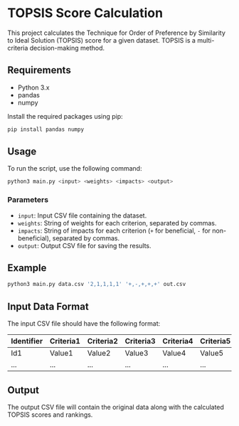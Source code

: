 # TOPSIS Score Calculation

This project calculates the Technique for Order of Preference by Similarity to Ideal Solution (TOPSIS) score for a given dataset. TOPSIS is a multi-criteria decision-making method.

## Requirements

- Python 3.x
- pandas
- numpy

Install the required packages using pip:

```bash
pip install pandas numpy
```

## Usage

To run the script, use the following command:

```bash
python3 main.py <input> <weights> <impacts> <output>
```

### Parameters

- `input`: Input CSV file containing the dataset.
- `weights`: String of weights for each criterion, separated by commas.
- `impacts`: String of impacts for each criterion (`+` for beneficial, `-` for non-beneficial), separated by commas.
- `output`: Output CSV file for saving the results.

## Example

```bash
python3 main.py data.csv '2,1,1,1,1' '+,-,+,+,+' out.csv
```

## Input Data Format

The input CSV file should have the following format:

| Identifier | Criteria1 | Criteria2 | Criteria3 | Criteria4 | Criteria5 |
|--|-----------|-----------|-----------|-----------|-----------|
| Id1 | Value1    | Value2    | Value3    | Value4    | Value5    |
| ... | ...       | ...       | ...       | ...       | ...       |

## Output

The output CSV file will contain the original data along with the calculated TOPSIS scores and rankings.